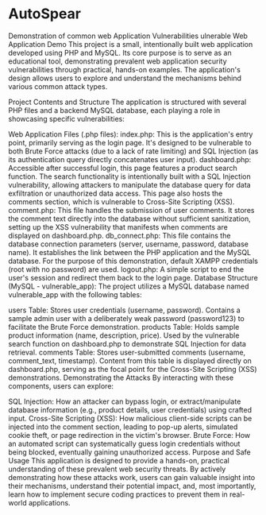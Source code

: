# AutoSpear
Demonstration of common web Application Vulnerabilities
ulnerable Web Application Demo
This project is a small, intentionally built web application developed using PHP and MySQL. Its core purpose is to serve as an educational tool, demonstrating prevalent web application security vulnerabilities through practical, hands-on examples. The application's design allows users to explore and understand the mechanisms behind various common attack types.

Project Contents and Structure
The application is structured with several PHP files and a backend MySQL database, each playing a role in showcasing specific vulnerabilities:

Web Application Files (.php files):
index.php: This is the application's entry point, primarily serving as the login page. It's designed to be vulnerable to both Brute Force attacks (due to a lack of rate limiting) and SQL Injection (as its authentication query directly concatenates user input).
dashboard.php: Accessible after successful login, this page features a product search function. The search functionality is intentionally built with a SQL Injection vulnerability, allowing attackers to manipulate the database query for data exfiltration or unauthorized data access. This page also hosts the comments section, which is vulnerable to Cross-Site Scripting (XSS).
comment.php: This file handles the submission of user comments. It stores the comment text directly into the database without sufficient sanitization, setting up the XSS vulnerability that manifests when comments are displayed on dashboard.php.
db_connect.php: This file contains the database connection parameters (server, username, password, database name). It establishes the link between the PHP application and the MySQL database. For the purpose of this demonstration, default XAMPP credentials (root with no password) are used.
logout.php: A simple script to end the user's session and redirect them back to the login page.
Database Structure (MySQL - vulnerable_app):
The project utilizes a MySQL database named vulnerable_app with the following tables:

users Table:
Stores user credentials (username, password).
Contains a sample admin user with a deliberately weak password (password123) to facilitate the Brute Force demonstration.
products Table:
Holds sample product information (name, description, price).
Used by the vulnerable search function on dashboard.php to demonstrate SQL Injection for data retrieval.
comments Table:
Stores user-submitted comments (username, comment_text, timestamp).
Content from this table is displayed directly on dashboard.php, serving as the focal point for the Cross-Site Scripting (XSS) demonstrations.
Demonstrating the Attacks
By interacting with these components, users can explore:

SQL Injection: How an attacker can bypass login, or extract/manipulate database information (e.g., product details, user credentials) using crafted input.
Cross-Site Scripting (XSS): How malicious client-side scripts can be injected into the comment section, leading to pop-up alerts, simulated cookie theft, or page redirection in the victim's browser.
Brute Force: How an automated script can systematically guess login credentials without being blocked, eventually gaining unauthorized access.
Purpose and Safe Usage
This application is designed to provide a hands-on, practical understanding of these prevalent web security threats. By actively demonstrating how these attacks work, users can gain valuable insight into their mechanisms, understand their potential impact, and, most importantly, learn how to implement secure coding practices to prevent them in real-world applications.
